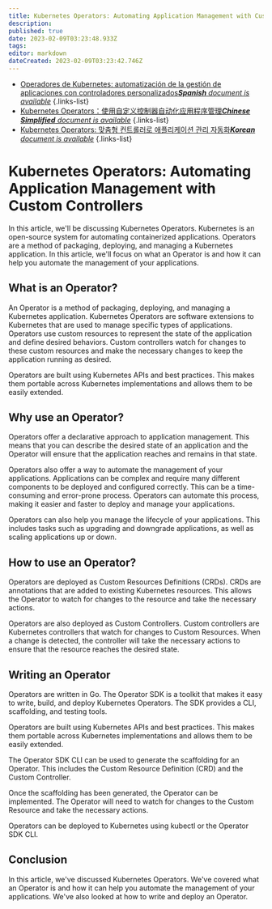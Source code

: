 ```yaml
---
title: Kubernetes Operators: Automating Application Management with Custom Controllers
description: 
published: true
date: 2023-02-09T03:23:48.933Z
tags: 
editor: markdown
dateCreated: 2023-02-09T03:23:42.746Z
---
```


- [Operadores de Kubernetes: automatización de la gestión de aplicaciones con controladores personalizados***Spanish** document is available*](/es/Knowledge-base/Kubernetes/kubernetes-operators-automating-application-management-with-custom-controllers)
{.links-list}
- [Kubernetes Operators：使用自定义控制器自动化应用程序管理***Chinese Simplified** document is available*](/zh/Knowledge-base/Kubernetes/kubernetes-operators-automating-application-management-with-custom-controllers)
{.links-list}
- [Kubernetes Operators: 맞춤형 컨트롤러로 애플리케이션 관리 자동화***Korean** document is available*](/ko/Knowledge-base/Kubernetes/kubernetes-operators-automating-application-management-with-custom-controllers)
{.links-list}


# Kubernetes Operators: Automating Application Management with Custom Controllers

In this article, we'll be discussing Kubernetes Operators. Kubernetes is an open-source system for automating containerized applications. Operators are a method of packaging, deploying, and managing a Kubernetes application. In this article, we'll focus on what an Operator is and how it can help you automate the management of your applications.

## What is an Operator?

An Operator is a method of packaging, deploying, and managing a Kubernetes application. Kubernetes Operators are software extensions to Kubernetes that are used to manage specific types of applications. Operators use custom resources to represent the state of the application and define desired behaviors. Custom controllers watch for changes to these custom resources and make the necessary changes to keep the application running as desired.

Operators are built using Kubernetes APIs and best practices. This makes them portable across Kubernetes implementations and allows them to be easily extended.

## Why use an Operator?

Operators offer a declarative approach to application management. This means that you can describe the desired state of an application and the Operator will ensure that the application reaches and remains in that state.

Operators also offer a way to automate the management of your applications. Applications can be complex and require many different components to be deployed and configured correctly. This can be a time-consuming and error-prone process. Operators can automate this process, making it easier and faster to deploy and manage your applications.

Operators can also help you manage the lifecycle of your applications. This includes tasks such as upgrading and downgrade applications, as well as scaling applications up or down.

## How to use an Operator?

Operators are deployed as Custom Resources Definitions (CRDs). CRDs are annotations that are added to existing Kubernetes resources. This allows the Operator to watch for changes to the resource and take the necessary actions.

Operators are also deployed as Custom Controllers. Custom controllers are Kubernetes controllers that watch for changes to Custom Resources. When a change is detected, the controller will take the necessary actions to ensure that the resource reaches the desired state.

## Writing an Operator

Operators are written in Go. The Operator SDK is a toolkit that makes it easy to write, build, and deploy Kubernetes Operators. The SDK provides a CLI, scaffolding, and testing tools.

Operators are built using Kubernetes APIs and best practices. This makes them portable across Kubernetes implementations and allows them to be easily extended.

The Operator SDK CLI can be used to generate the scaffolding for an Operator. This includes the Custom Resource Definition (CRD) and the Custom Controller.

Once the scaffolding has been generated, the Operator can be implemented. The Operator will need to watch for changes to the Custom Resource and take the necessary actions.

Operators can be deployed to Kubernetes using kubectl or the Operator SDK CLI.

## Conclusion

In this article, we've discussed Kubernetes Operators. We've covered what an Operator is and how it can help you automate the management of your applications. We've also looked at how to write and deploy an Operator.